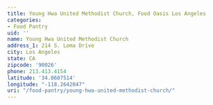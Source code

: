 ```yaml
---
title: Young Hwa United Methodist Church, Food Oasis Los Angeles
categories:
- Food Pantry
uid: ''
name: Young Hwa United Methodist Church
address_1: 214 S. Loma Drive
city: Los Angeles
state: CA
zipcode: '90026'
phone: 213.413.4154
latitude: '34.0607514'
longitude: "-118.2642047"
uri: "/food-pantry/young-hwa-united-methodist-church/"
---
```


